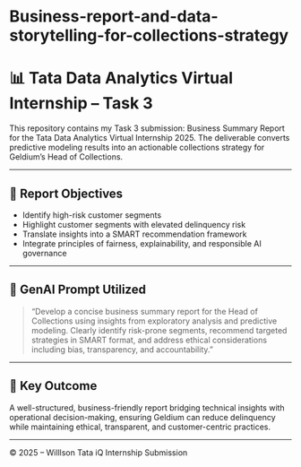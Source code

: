# Business-report-and-data-storytelling-for-collections-strategy


# 📊 Tata Data Analytics Virtual Internship – Task 3

This repository contains my Task 3 submission: Business Summary Report for the Tata Data Analytics Virtual Internship 2025.
The deliverable converts predictive modeling results into an actionable collections strategy for Geldium’s Head of Collections.

---

## 📝 Report Objectives

- Identify high-risk customer segments
- Highlight customer segments with elevated delinquency risk
- Translate insights into a SMART recommendation framework
- Integrate principles of fairness, explainability, and responsible AI governance


---

## 🤖 GenAI Prompt Utilized

> “Develop a concise business summary report for the Head of Collections using insights from exploratory analysis and predictive modeling. Clearly identify risk-prone segments, recommend targeted strategies in SMART format, and address ethical considerations including bias, transparency, and accountability.”

---

## 🎯 Key Outcome
A well-structured, business-friendly report bridging technical insights with operational decision-making, ensuring Geldium can reduce delinquency while maintaining ethical, transparent, and customer-centric practices.


---
© 2025 – Willlson Tata iQ Internship Submission


